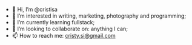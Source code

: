 - 👋 Hi, I’m @cristisa
- 👀 I’m interested in writing, marketing, photography and programming;
- 🌱 I’m currently learning fullstack;
- 💞️ I’m looking to collaborate on: anything I can;
- 📫 How to reach me: cristy.si@gmail.com

<!---
cristisa/cristisa is a ✨ special ✨ repository because its `README.md` (this file) appears on your GitHub profile.
You can click the Preview link to take a look at your changes.
--->
